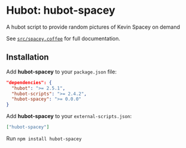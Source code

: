 # Hubot: hubot-spacey

A hubot script to provide random pictures of Kevin Spacey on demand

See [`src/spacey.coffee`](src/spacey.coffee) for full documentation.

## Installation

Add **hubot-spacey** to your `package.json` file:

```json
"dependencies": {
  "hubot": ">= 2.5.1",
  "hubot-scripts": ">= 2.4.2",
  "hubot-spacey": ">= 0.0.0"
}
```

Add **hubot-spacey** to your `external-scripts.json`:

```json
["hubot-spacey"]
```

Run `npm install hubot-spacey`
